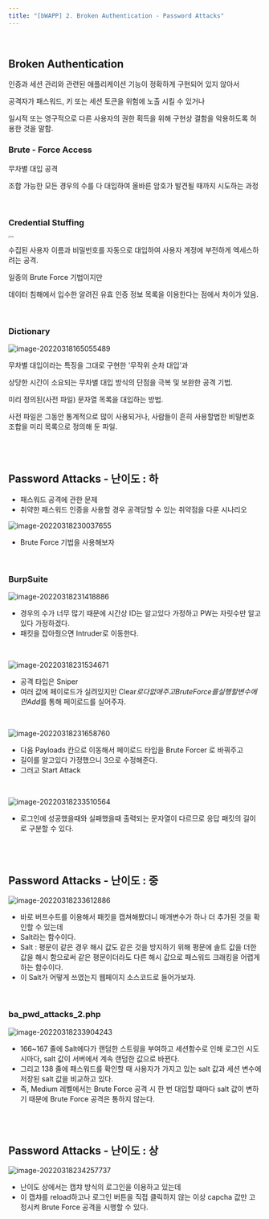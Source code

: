 ```yaml
---
title: "[bWAPP] 2. Broken Authentication - Password Attacks"
---
```


<br>

## Broken Authentication

인증과 세션 관리와 관련된 애플리케이션 기능이 정확하게 구현되어 있지 않아서

공격자가 패스워드, 키 또는 세션 토큰을 위험에 노출 시킬 수 있거나 

일시적 또는 영구적으로 다른 사용자의 권한 획득을 위해 구현상 결함을 악용하도록 허용한 것을 말함.



### Brute - Force Access

무차별 대입 공격

조합 가능한 모든 경우의 수를 다 대입하여 올바른 암호가 발견될 때까지 시도하는 과정

<br>

### Credential Stuffing

  <img src="https://raw.githubusercontent.com/EONION-TH3DB/image_repo/main/img/EMB00002df83ccf.JPG" alt="img" style="zoom: 25%;" />

  수집된 사용자 이름과 비밀번호를 자동으로 대입하여 사용자 계정에 부전하게 엑세스하려는 공격.

일종의 Brute Force 기법이지만

데이터 침해에서 입수한 알려진 유효 인증 정보 목록을 이용한다는 점에서 차이가 있음.

<br>

### Dictionary

![image-20220318165055489](https://raw.githubusercontent.com/EONION-TH3DB/image_repo/main/img/image-20220318165055489.png)

무차별 대입이라는 특징을 그대로 구현한 '무작위 순차 대입'과

상당한 시간이 소요되는 무차별 대입 방식의 단점을 극복 및 보완한 공격 기법.

미리 정의된(사전 파일) 문자열 목록을 대입하는 방법.

사전 파일은 그동안 통계적으로 많이 사용되거나, 사람들이 흔히 사용할법한 비밀번호 조합을 미리 목록으로 정의해 둔 파일.

<br>

<br>

## Password Attacks - 난이도 : 하

- 패스워드 공격에 관한 문제
- 취약한 패스워드 인증을 사용할 경우 공격당할 수 있는 취약점을 다룬 시나리오

![image-20220318230037655](https://raw.githubusercontent.com/EONION-TH3DB/image_repo/main/img/image-20220318230037655.png)

- Brute Force 기법을 사용해보자

<br>

### BurpSuite

![image-20220318231418886](https://raw.githubusercontent.com/EONION-TH3DB/image_repo/main/img/image-20220318231418886.png)

- 경우의 수가 너무 많기 때문에 시간상 ID는 알고있다 가정하고 PW는 자릿수만 알고있다 가정하겠다.
- 패킷을 잡아줬으면 Intruder로 이동한다.

<br>

![image-20220318231534671](https://raw.githubusercontent.com/EONION-TH3DB/image_repo/main/img/image-20220318231534671.png)

- 공격 타입은 Sniper
- 여러 값에 페이로드가 실려있지만 Clear$로 다 없애주고 Brute Force 를 실행할 변수에만 Add$를 통해 페이로드를 실어주자.

<br>

![image-20220318231658760](https://raw.githubusercontent.com/EONION-TH3DB/image_repo/main/img/image-20220318231658760.png)

- 다음 Payloads 칸으로 이동해서 페이로드 타입을 Brute Forcer 로 바꿔주고
- 길이를 알고있다 가정했으니 3으로 수정해준다.
- 그러고 Start Attack

<br>

 ![image-20220318233510564](https://raw.githubusercontent.com/EONION-TH3DB/image_repo/main/img/image-20220318233510564.png)

- 로그인에 성공했을때와 실패했을때 출력되는 문자열이 다르므로 응답 패킷의 길이로 구분할 수 있다.

<br>

<br>

## Password Attacks - 난이도 : 중

![image-20220318233612886](https://raw.githubusercontent.com/EONION-TH3DB/image_repo/main/img/image-20220318233612886.png)

- 바로 버프수트를 이용해서 패킷을 캡쳐해봤더니 매개변수가 하나 더 추가된 것을 확인할 수 있는데
- Salt라는 함수이다.
- Salt : 평문이 같은 경우 해시 값도 같은 것을 방지하기 위해 평문에 솔트 값을 더한 값을 해시 함으로써 같은 평문이더라도 다른 해시 값으로 패스워드 크래킹을 어렵게 하는 함수이다.
- 이 Salt가 어떻게 쓰였는지 웹페이지 소스코드로 들어가보자.

<br>

### ba_pwd_attacks_2.php

![image-20220318233904243](https://raw.githubusercontent.com/EONION-TH3DB/image_repo/main/img/image-20220318233904243.png)

- 166~167 줄에 Salt에다가 랜덤한 스트링을 부여하고 세션함수로 인해 로그인 시도시마다, salt 값이 서버에서 계속 랜덤한 값으로 바뀐다.
- 그리고 138 줄에 패스워드를 확인할 때 사용자가 가지고 있는 salt 값과 세션 변수에 저장된 salt 값을 비교하고 있다.
- 즉, Medium 레벨에서는 Brute Force 공격 시 한 번 대입할 떄마다 salt 값이 변하기 때문에 Brute Force 공격은 통하지 않는다.

<br>

<br>

## Password Attacks - 난이도 : 상

![image-20220318234257737](https://raw.githubusercontent.com/EONION-TH3DB/image_repo/main/img/image-20220318234257737.png)

- 난이도 상에서는 캡챠 방식의 로그인을 이용하고 있는데
- 이 캡챠를 reload하고나 로그인 버튼을 직접 클릭하지 않는 이상 capcha 값만 고정시켜 Brute Force 공격을 시행할 수 있다.
